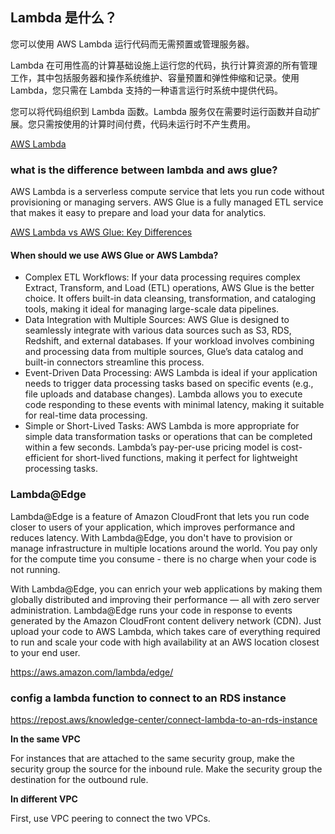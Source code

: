 ## Lambda 是什么？

您可以使用 AWS Lambda 运行代码而无需预置或管理服务器。

Lambda 在可用性高的计算基础设施上运行您的代码，执行计算资源的所有管理工作，其中包括服务器和操作系统维护、容量预置和弹性伸缩和记录。使用 Lambda，您只需在 Lambda 支持的一种语言运行时系统中提供代码。

您可以将代码组织到 Lambda 函数。Lambda 服务仅在需要时运行函数并自动扩展。您只需按使用的计算时间付费，代码未运行时不产生费用。

[AWS Lambda](https://docs.aws.amazon.com/zh_cn/lambda/latest/dg/welcome.html)

### what is the difference between lambda and aws glue?

AWS Lambda is a serverless compute service that lets you run code without provisioning or managing servers. AWS Glue is a fully managed ETL service that makes it easy to prepare and load your data for analytics.

[AWS Lambda vs AWS Glue: Key Differences](https://hevodata.com/learn/aws-glue-vs-aws-lambda-key-differences/)

#### When should we use AWS Glue or AWS Lambda?

- Complex ETL Workflows: If your data processing requires complex Extract, Transform, and Load (ETL) operations, AWS Glue is the better choice. It offers built-in data cleansing, transformation, and cataloging tools, making it ideal for managing large-scale data pipelines.
- Data Integration with Multiple Sources: AWS Glue is designed to seamlessly integrate with various data sources such as S3, RDS, Redshift, and external databases. If your workload involves combining and processing data from multiple sources, Glue’s data catalog and built-in connectors streamline this process.
-  Event-Driven Data Processing: AWS Lambda is ideal if your application needs to trigger data processing tasks based on specific events (e.g., file uploads and database changes). Lambda allows you to execute code responding to these events with minimal latency, making it suitable for real-time data processing.
- Simple or Short-Lived Tasks: AWS Lambda is more appropriate for simple data transformation tasks or operations that can be completed within a few seconds. Lambda’s pay-per-use pricing model is cost-efficient for short-lived functions, making it perfect for lightweight processing tasks.

### Lambda@Edge

Lambda@Edge is a feature of Amazon CloudFront that lets you run code closer to users of your application, which improves performance and reduces latency. With Lambda@Edge, you don't have to provision or manage infrastructure in multiple locations around the world. You pay only for the compute time you consume - there is no charge when your code is not running.

With Lambda@Edge, you can enrich your web applications by making them globally distributed and improving their performance — all with zero server administration. Lambda@Edge runs your code in response to events generated by the Amazon CloudFront content delivery network (CDN). Just upload your code to AWS Lambda, which takes care of everything required to run and scale your code with high availability at an AWS location closest to your end user.

https://aws.amazon.com/lambda/edge/

### config a lambda function to connect to an RDS instance
https://repost.aws/knowledge-center/connect-lambda-to-an-rds-instance

**In the same VPC**

For instances that are attached to the same security group, make the security group the source for the inbound rule. Make the security group the destination for the outbound rule.

**In different VPC**

First, use VPC peering to connect the two VPCs.